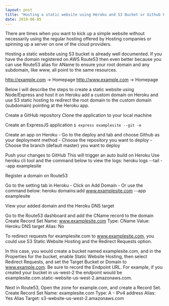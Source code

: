 ```yaml
---
layout: post
title: "Hosting a static website using Heroku and S3 Bucket or Github Page"
date: 2019-06-05
---
```


There are times when you want to kick up a simple website without necessarily using the regular hosting offered by Hosting companies or spinning up a server on one of the cloud providers. 

Hosting a static website using S3 bucket is already well documented. If you have the domain registered on AWS Route53 then even better because you can use Route53 alias for AName to ensure your root domain and any subdomain, like www, all point to the same resources. 

http://example.com -> Homepage
http://www.example.com -> Homepage

Below I will describe the steps to create a static website using Node/Express and host it on Heroku add a custom domain on Heroku and use S3 static hosting to redirect the root domain to the custom domain (subdomain) pointing at the Heroku app.

Create a GitHub repository
	Clone the application to your local machine

Create an ExpressJS application
	`$ express examplesite --git -e`

Create an app on Heroku
	- Go to the deploy and tab and choose Github as your deployment method
	- Choose the repository you want to deploy
	- Choose the branch (default master) you want to deploy

Push your changes to GitHub
	This will trigger an auto build on Heroku
	Use heroku cli tool and the command below to view the logs:
		heroku logs --tail --app examplesite

Register a domain on Route53

Go to the setting tab in Heroku
	- Click on Add Domain 
	- Or use the command below:
	heroku domains:add www.examplesite.com --app examplesite

View your added domain and the Heroku DNS target

Go to the Route53 dashboard and add the CName record to the domain
	Create Record Set
	Name: www.examplesite.com
	Type: CName
	Value: Heroku DNS target
	Alias: No

To redirect requests for examplesite.com to www.examplesite.com, you could use S3 Static Website Hosting and the Redirect Requests option.

In this case, you would create a bucket named examplesite.com, and in the Properties for the bucket, enable Static Website Hosting, then select Redirect Requests, and set the Target Bucket or Domain to www.example.com. 
Be sure to record the Endpoint URL. For example, if you created your bucket in us-west-2 the endpoint would be examplesite.com.static-website-us-west-2.amazonaws.com.

Next in Route53, Open the zone for example.com, and create a Record Set. 
    	Create Record Set
    	Name: examplesite.com
    	Type: A - IPv4 address
    	Alias: Yes
	Alias Target: s3-website-us-west-2.amazonaws.com


